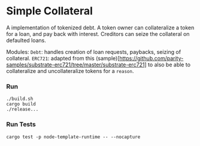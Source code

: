 # Simple Collateral

A implementation of tokenized debt. A token owner can collateralize a token for a loan, and pay back with interest. Creditors can seize the collateral on defaulted loans.

Modules: 
`Debt`: handles creation of loan requests, paybacks, seizing of collateral.
`ERC721`: adapted from this (sample)[https://github.com/parity-samples/substrate-erc721/tree/master/substrate-erc721] to also be able to collateralize and uncollateralize tokens for a `reason`.


### Run 
```
./build.sh
cargo build
./release...
```

### Run Tests
`cargo test -p node-template-runtime -- --nocapture`